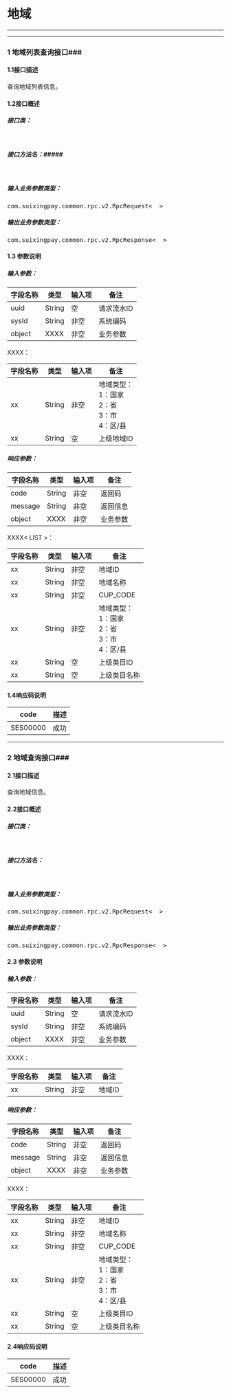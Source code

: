 # 地域 # 
 
************************
************************
### 1 地域列表查询接口###

#### 1.1接口描述 ####

查询地域列表信息。

#### 1.2接口概述 ####
##### 接口类： #####
<pre>

</pre>
##### 接口方法名：#####
<pre>
    
</pre>
##### 输入业务参数类型： #####
<pre>
com.suixingpay.common.rpc.v2.RpcRequest<  >
</pre>
##### 输出业务参数类型： #####
<pre>
com.suixingpay.common.rpc.v2.RpcResponse<  >
</pre>


#### 1.3 参数说明 ####
##### 输入参数： #####

字段名称 | 类型 | 输入项 | 备注
---|---|---|---
uuid | String | 空 | 请求流水ID
sysId | String | 非空 | 系统编码
object | XXXX | 非空 | 业务参数

XXXX：

字段名称 | 类型 | 输入项 | 备注
---|---|---|---
xx| String | 非空 | 地域类型：<br/>1：国家<br/>2：省<br/>3：市<br/>4：区/县
xx| String | 空 | 上级地域ID


##### 响应参数： #####

字段名称 | 类型 | 输入项 | 备注
---|---|---|---
code | String | 非空 | 返回码
message | String | 非空 | 返回信息
object | XXXX | 非空 | 业务参数

XXXX< LIST >：

字段名称 | 类型 | 输入项 | 备注
---|---|---|---
xx| String | 非空 | 地域ID
xx| String | 非空 | 地域名称
xx| String | 非空 | CUP_CODE
xx| String | 非空 | 地域类型：<br/>1：国家<br/>2：省<br/>3：市<br/>4：区/县
xx| String | 空 | 上级类目ID
xx| String | 空 | 上级类目名称


#### 1.4响应码说明 ####

code | 描述
---|---
SES00000| 成功


************************

### 2 地域查询接口###

#### 2.1接口描述 ####

查询地域信息。

#### 2.2接口概述 ####
##### 接口类： #####
<pre>

</pre>
##### 接口方法名： #####
<pre>
    
</pre>
##### 输入业务参数类型： #####
<pre>
com.suixingpay.common.rpc.v2.RpcRequest<  >
</pre>
##### 输出业务参数类型： #####
<pre>
com.suixingpay.common.rpc.v2.RpcResponse<  >
</pre>


#### 2.3 参数说明 ####
##### 输入参数： #####

字段名称 | 类型 | 输入项 | 备注
---|---|---|---
uuid | String | 空 | 请求流水ID
sysId | String | 非空 | 系统编码
object | XXXX | 非空 | 业务参数

XXXX：

字段名称 | 类型 | 输入项 | 备注
---|---|---|---
xx| String | 非空 | 地域ID


##### 响应参数： #####

字段名称 | 类型 | 输入项 | 备注
---|---|---|---
code | String | 非空 | 返回码
message | String | 非空 | 返回信息
object | XXXX | 非空 | 业务参数

XXXX：

字段名称 | 类型 | 输入项 | 备注
---|---|---|---
xx| String | 非空 | 地域ID
xx| String | 非空 | 地域名称
xx| String | 非空 | CUP_CODE
xx| String | 非空 | 地域类型：<br/>1：国家<br/>2：省<br/>3：市<br/>4：区/县
xx| String | 空 | 上级类目ID
xx| String | 空 | 上级类目名称




#### 2.4响应码说明 ####

code | 描述
---|---
SES00000| 成功